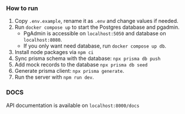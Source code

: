 ### How to run

1. Copy `.env.example`, rename it as `.env` and change values if needed.
2. Run `docker compose up` to start the Postgres database and pgadmin.
   - PgAdmin is accessible on `localhost:5050` and database on `localhost:8080`.
   - If you only want need database, run `docker compose up db`.
3. Install node packages via `npm ci`
4. Sync prisma schema with the database: `npx prisma db push`
5. Add mock records to the database `npx prisma db seed`
6. Generate prisma client: `npx prisma generate`.
7. Run the server with `npm run dev`.

### DOCS
API documentation is available on `localhost:8000/docs`